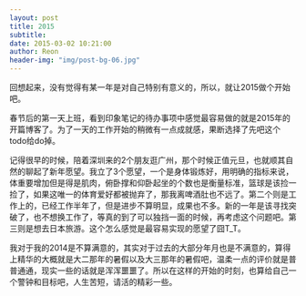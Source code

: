 ```yaml
---
layout: post  
title: 2015  
subtitle: 
date: 2015-03-02 10:21:00
author: Reon
header-img: "img/post-bg-06.jpg"
---
```

回想起来，没有觉得有某一年是对自己特别有意义的，所以，就让2015做个开始吧。
<!--more-->  
春节后的第一天上班，看到印象笔记的待办事项中感觉最容易做的就是2015年的开篇博客了。为了一天的工作开始的稍微有一点成就感，果断选择了先吧这个todo给do掉。  

记得很早的时候，陪着深圳来的2个朋友逛广州，那个时候正值元旦，也就顺其自然的聊起了新年愿望。我立了3个愿望，一个是身体锻炼好，用明确的指标来说，体重要增加但是得是肌肉，俯卧撑和仰卧起坐的个数也是衡量标准，篮球是该捡一捡了，如果这唯一的体育爱好都被抛弃了，那我离啤酒肚也不远了。第二个则是工作上的，已经工作半年了，但是进步不算明显，成果也不多。新的一年是该寻找突破了，也不想换工作了，等真的到了可以独挡一面的时候，再考虑这个问题吧。第三则是想去日本旅游。这个怎么感觉是最容易实现的愿望了囧T_T。  

我对于我的2014是不算满意的，其实对于过去的大部分年月也是不满意的，算得上精华的大概就是大二那年的暑假以及大三那年的暑假吧，温柔一点的评价就是普普通通，现实一些的话就是浑浑噩噩了。所以在这样的开始的时刻，也算给自己一个警钟和目标吧，人生苦短，请活的精彩一些。